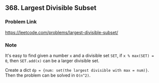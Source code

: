 ## 368. Largest Divisible Subset

### Problem Link 
https://leetcode.com/problems/largest-divisible-subset/

### Note
It's easy to find given a number `x` and a divisible set `SET`, if `x % max(SET) = 0`, then `SET.add(x)` can be a
 larger divisible set. 
 
 Create a dict `dp = {num: set(the largest divisible with max = num)}`. Then the problem can be solved in `O(n^2)`.
 
 